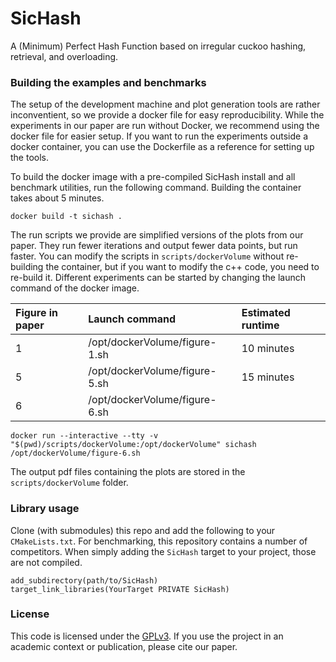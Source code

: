 # SicHash

A (Minimum) Perfect Hash Function based on irregular cuckoo hashing, retrieval, and overloading.

### Building the examples and benchmarks

The setup of the development machine and plot generation tools are rather inconventient, so we provide a docker file for easy reproducibility.
While the experiments in our paper are run without Docker, we recommend using the docker file for easier setup.
If you want to run the experiments outside a docker container, you can use the Dockerfile as a reference for setting up the tools.

To build the docker image with a pre-compiled SicHash install and all benchmark utilities, run the following command.
Building the container takes about 5 minutes.

```
docker build -t sichash .
```

The run scripts we provide are simplified versions of the plots from our paper.
They run fewer iterations and output fewer data points, but run faster.
You can modify the scripts in `scripts/dockerVolume` without re-building the container, but if you want to modify the c++ code, you need to re-build it.
Different experiments can be started by changing the launch command of the docker image.

| Figure in paper | Launch command                | Estimated runtime  |
| :-------------- | :---------------------------- | :----------------- |
| 1               | /opt/dockerVolume/figure-1.sh | 10 minutes         |
| 5               | /opt/dockerVolume/figure-5.sh | 15 minutes         |
| 6               | /opt/dockerVolume/figure-6.sh |          |

```
docker run --interactive --tty -v "$(pwd)/scripts/dockerVolume:/opt/dockerVolume" sichash /opt/dockerVolume/figure-6.sh
```

The output pdf files containing the plots are stored in the `scripts/dockerVolume` folder.

### Library usage

Clone (with submodules) this repo and add the following to your `CMakeLists.txt`.
For benchmarking, this repository contains a number of competitors.
When simply adding the `SicHash` target to your project, those are not compiled.

```
add_subdirectory(path/to/SicHash)
target_link_libraries(YourTarget PRIVATE SicHash)
```

### License

This code is licensed under the [GPLv3](/LICENSE).
If you use the project in an academic context or publication, please cite our paper.
